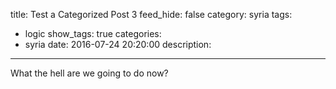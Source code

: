 title: Test a Categorized Post 3
feed_hide: false
category: syria
tags:
  - logic
show_tags: true
categories:
  - syria
date: 2016-07-24 20:20:00
description:
---
What the hell are we going to do now?